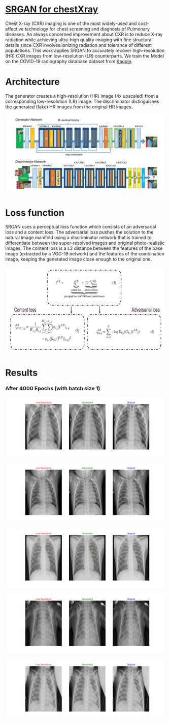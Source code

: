 # [ SRGAN for chestXray](https://github.com/amousavi9/SRGAN-For-chestXray)
Chest X-ray (CXR) imaging is one of the most widely-used and cost-effective technology for chest screening and diagnosis of Pulmonary diseases. An always concerned improvement about CXR is to reduce X-ray radiation while achieving ultra-high quality imaging with fine structural details since CXR involves ionizing radiation and tolerance of different populations. This work applies SRGAN to accurately recover high-resolution (HR) CXR images from low-resolution (LR) counterparts. We train the Model on the COVID-19 radiography database dataset from [Kaggle](https://www.kaggle.com/datasets/paultimothymooney/chest-xray-pneumonia).

# Architecture
The generator creates a high-resolution (HR) image (4x upscaled) from a corresponding low-resolution (LR) image. The discriminator distinguishes the generated (fake) HR images from the original HR images.
<p align="center">
  <img src="https://github.com/amousavi9/SRGAN-For-chestXray/blob/main/results/srgan-architecture.png"/>
</p>

# Loss function
SRGAN uses a perceptual loss function which consists of an adversarial loss and a content loss. The adversarial loss pushes the solution to the natural image manifold using a discriminator network that is trained to differentiate between the super-resolved images and original photo-realistic images. The content loss is a L2 distance between the features of the base image (extracted by a VGG-19 network) and the features of the combination image, keeping the generated image close enough to the original one.
<p align="left">
  <img src="https://github.com/amousavi9/SRGAN-For-chestXray/blob/main/results/loss-func.PNG" width="745" height="275" />
</p>

# Results
### After 4000 Epochs (with batch size 1)
<p align="center">
  <img src="https://github.com/amousavi9/SRGAN-For-chestXray/blob/main/results/4800.png" />
</p>
<p align="center">
  <img src="https://github.com/amousavi9/SRGAN-For-chestXray/blob/main/results/4950.png" />
</p>
<p align="center">
  <img src="https://github.com/amousavi9/SRGAN-For-chestXray/blob/main/results/4900.png" />
</p>
<p align="center">
  <img src="https://github.com/amousavi9/SRGAN-For-chestXray/blob/main/results/4850.png" />
</p>
<p align="center">
  <img src="https://github.com/amousavi9/SRGAN-For-chestXray/blob/main/results/4300.png" />
</p>
